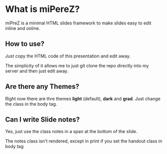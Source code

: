 # What is miPereZ?

miPreZ is a minimal HTML slides framework to make slides easy to edit inline and online.

## How to use?

Just copy the HTML code of this presentation and edit away.

The simplicity of it allows me to just git clone the repo directly into my server and then just edit away.

## Are there any Themes?

Right now there are thre themes __light__ (default), __dark__ and __grad__. Just change the class in the body tag.

## Can I write Slide notes?

Yes, just use the class notes in a span at the bottom of the slide.

The notes class isn't rendered, except in print if you set the handout class in body tag
